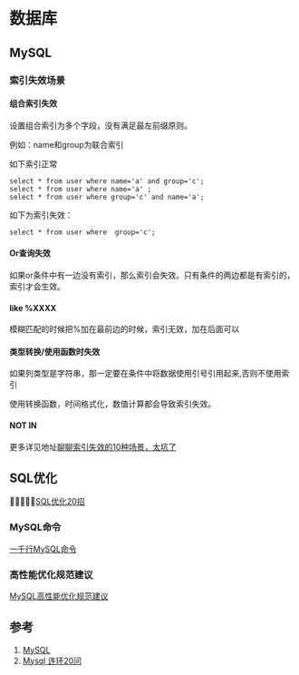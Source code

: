 # 数据库

## MySQL

### 索引失效场景

#### 组合索引失效

设置组合索引为多个字段，没有满足最左前缀原则。

例如：name和group为联合索引

如下索引正常

```
select * from user where name='a' and group='c';
select * from user where name='a' ;
select * from user where group='c' and name='a';
```



如下为索引失效：

```
select * from user where  group='c';
```

#### Or查询失效

如果or条件中有一边没有索引，那么索引会失效。只有条件的两边都是有索引的，索引才会生效。

#### like %XXXX

模糊匹配的时候把%加在最前边的时候，索引无效，加在后面可以

#### 类型转换/使用函数时失效

如果列类型是字符串，那一定要在条件中将数据使用引号引用起来,否则不使用索引

使用转换函数，时间格式化，数值计算都会导致索引失效。

#### NOT IN

更多详见地址[聊聊索引失效的10种场景，太坑了](https://mp.weixin.qq.com/s?__biz=MzkwNjMwMTgzMQ==&mid=2247491626&idx=1&sn=18fc949c06f04fe8f4c29b6fc5c66f9c&chksm=c0e838c2f79fb1d45c6f9b2ab188bb4663414690bab0718a7d46beb875e6b83e5e67ec27d2ff&mpshare=1&scene=1&srcid=0109JxFi4gt6NPUFKJq1yF7K&sharer_sharetime=1641729767843&sharer_shareid=79bf1c3c8f111ee857e693a349c19bc5#rd)

## SQL优化
🌟🌟🌟🌟🌟[SQL优化20招](https://mp.weixin.qq.com/s?__biz=MzkwNjMwMTgzMQ==&mid=2247498038&idx=1&sn=2748ba3d13fbb854125f334b7723e905&chksm=c0e821def79fa8c85c63ca70fb6e4e5fbe991770133bd8e670c11fa45bfce044f9e2d6fd6206&mpshare=1&scene=1&srcid=0913BVAcLL9iM5Z5ayL1BHOe&sharer_sharetime=1663047242395&sharer_shareid=8bd71a4056686012698a4daf0af0595e#rd)

### MySQL命令

[一千行MySQL命令](https://github.com/Snailclimb/JavaGuide/blob/master/docs/database/%E4%B8%80%E5%8D%83%E8%A1%8CMySQL%E5%91%BD%E4%BB%A4.md)

### 高性能优化规范建议

[MySQL高性能优化规范建议](https://github.com/Snailclimb/JavaGuide/blob/master/docs/database/MySQL%E9%AB%98%E6%80%A7%E8%83%BD%E4%BC%98%E5%8C%96%E8%A7%84%E8%8C%83%E5%BB%BA%E8%AE%AE.md)

## 参考

1. [MySQL](https://github.com/Snailclimb/JavaGuide#mysql)
2. [Mysql 连环20问](https://mp.weixin.qq.com/s?__biz=MzUxODkzNTQ3Nw==&mid=2247490519&idx=1&sn=935a7bc24246b62c896752eb8aae4f2a&chksm=f9801d0dcef7941bd7cdc36ea0b0bf0747ba4381758b8dfb7c3a972b3b50f0ae2f8d1c389da2&scene=132#wechat_redirect)
